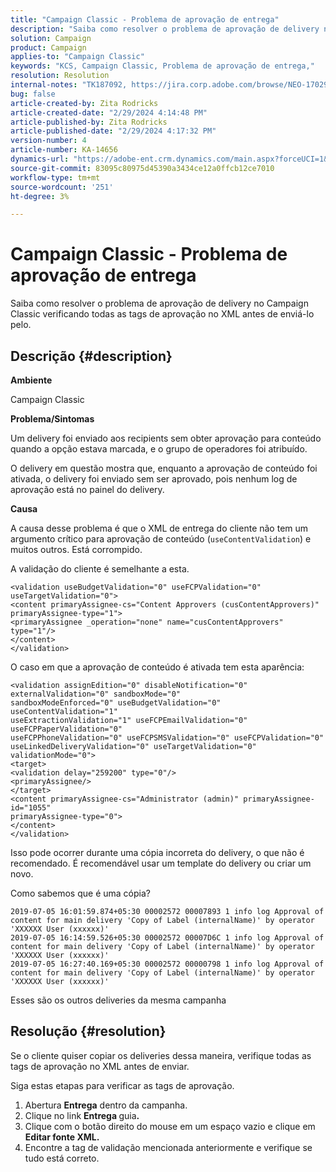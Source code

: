 ```yaml
---
title: "Campaign Classic - Problema de aprovação de entrega"
description: "Saiba como resolver o problema de aprovação de delivery no Campaign Classic"
solution: Campaign
product: Campaign
applies-to: "Campaign Classic"
keywords: "KCS, Campaign Classic, Problema de aprovação de entrega,"
resolution: Resolution
internal-notes: "TK187092, https://jira.corp.adobe.com/browse/NEO-17029"
bug: false
article-created-by: Zita Rodricks
article-created-date: "2/29/2024 4:14:48 PM"
article-published-by: Zita Rodricks
article-published-date: "2/29/2024 4:17:32 PM"
version-number: 4
article-number: KA-14656
dynamics-url: "https://adobe-ent.crm.dynamics.com/main.aspx?forceUCI=1&pagetype=entityrecord&etn=knowledgearticle&id=098836a3-1dd7-ee11-9079-6045bd0065f9"
source-git-commit: 83095c80975d45390a3434ce12a0ffcb12ce7010
workflow-type: tm+mt
source-wordcount: '251'
ht-degree: 3%

---
```


# Campaign Classic - Problema de aprovação de entrega


Saiba como resolver o problema de aprovação de delivery no Campaign Classic verificando todas as tags de aprovação no XML antes de enviá-lo pelo.

## Descrição {#description}


<b>Ambiente</b>

Campaign Classic



<b>Problema/Sintomas</b>

Um delivery foi enviado aos recipients sem obter aprovação para conteúdo quando a opção estava marcada, e o grupo de operadores foi atribuído.

O delivery em questão mostra que, enquanto a aprovação de conteúdo foi ativada, o delivery foi enviado sem ser aprovado, pois nenhum log de aprovação está no painel do delivery.



<b>Causa</b>

A causa desse problema é que o XML de entrega do cliente não tem um argumento crítico para aprovação de conteúdo (`useContentValidation`) e muitos outros. Está corrompido.

A validação do cliente é semelhante a esta.




```
<validation useBudgetValidation="0" useFCPValidation="0" useTargetValidation="0">
<content primaryAssignee-cs="Content Approvers (cusContentApprovers)" primaryAssignee-type="1">
<primaryAssignee _operation="none" name="cusContentApprovers" type="1"/>
</content>
</validation>
```




O caso em que a aprovação de conteúdo é ativada tem esta aparência:




```
<validation assignEdition="0" disableNotification="0" externalValidation="0" sandboxMode="0"
sandboxModeEnforced="0" useBudgetValidation="0" useContentValidation="1"
useExtractionValidation="1" useFCPEmailValidation="0" useFCPPaperValidation="0"
useFCPPhoneValidation="0" useFCPSMSValidation="0" useFCPValidation="0"
useLinkedDeliveryValidation="0" useTargetValidation="0" validationMode="0">
<target>
<validation delay="259200" type="0"/>
<primaryAssignee/>
</target>
<content primaryAssignee-cs="Administrator (admin)" primaryAssignee-id="1055"
primaryAssignee-type="0">
</content>
</validation>
```




Isso pode ocorrer durante uma cópia incorreta do delivery, o que não é recomendado. É recomendável usar um template do delivery ou criar um novo.

Como sabemos que é uma cópia?




```
2019-07-05 16:01:59.874+05:30 00002572 00007893 1 info log Approval of content for main delivery 'Copy of Label (internalName)' by operator 'XXXXXX User (xxxxxx)'
2019-07-05 16:14:59.526+05:30 00002572 00007D6C 1 info log Approval of content for main delivery 'Copy of Label (internalName)' by operator 'XXXXXX User (xxxxxx)'
2019-07-05 16:27:40.169+05:30 00002572 00000798 1 info log Approval of content for main delivery 'Copy of Label (internalName)' by operator 'XXXXXX User (xxxxxx)'
```




Esses são os outros deliveries da mesma campanha


## Resolução {#resolution}


Se o cliente quiser copiar os deliveries dessa maneira, verifique todas as tags de aprovação no XML antes de enviar.

Siga estas etapas para verificar as tags de aprovação.

1. Abertura <b>Entrega</b> dentro da campanha.
2. Clique no link <b>Entrega </b>guia<b>.</b>
3. Clique com o botão direito do mouse em um espaço vazio e clique em <b>Editar fonte XML.</b>
4. Encontre a tag de validação mencionada anteriormente e verifique se tudo está correto.




